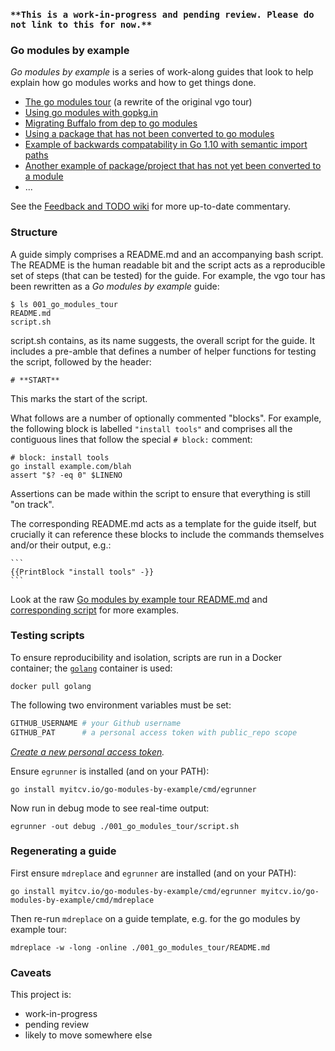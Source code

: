 ### `**This is a work-in-progress and pending review. Please do not link to this for now.**`

### Go modules by example

_Go modules by example_ is a series of work-along guides that look to help explain how go modules works and how to get things done.

* [The go modules tour](https://github.com/myitcv/go-modules-by-example/blob/master/001_go_modules_tour/README.md) (a rewrite of the original vgo tour)
* [Using go modules with gopkg.in](https://github.com/myitcv/go-modules-by-example/blob/master/002_using_gopkg_in/README.md)
* [Migrating Buffalo from dep to go modules](https://github.com/myitcv/go-modules-by-example/blob/master/003_migrate_buffalo/README.md)
* [Using a package that has not been converted to go modules](https://github.com/myitcv/go-modules-by-example/blob/master/004_echo_example/README.md)
* [Example of backwards compatability in Go 1.10 with semantic import paths](https://github.com/myitcv/go-modules-by-example/blob/master/005_old_go/README.md)
* [Another example of package/project that has not yet been converted to a module](https://github.com/myitcv/go-modules-by-example/blob/master/006_not_yet_go_module/README.md)
* ...

See the [Feedback and TODO wiki](https://github.com/myitcv/go-modules-by-example/wiki/Feedback-TODO) for more up-to-date
commentary.

### Structure

A guide simply comprises a README.md and an accompanying bash script. The README is the human readable bit and the
script acts as a reproducible set of steps (that can be tested) for the guide. For example, the vgo tour has been
rewritten as a _Go modules by example_ guide:

<!-- __TEMPLATE: ls 001_go_modules_tour
```
$ {{.Cmd}}
{{.Out -}}
```
-->
```
$ ls 001_go_modules_tour
README.md
script.sh
```
<!-- END -->

script.sh contains, as its name suggests, the overall script for the guide. It includes a pre-amble that defines a
number of helper functions for testing the script, followed by the header:

```
# **START**
```

This marks the start of the script.

What follows are a number of optionally commented "blocks". For example, the following block is labelled `"install tools"`
and comprises all the contiguous lines that follow the special `# block:` comment:

```
# block: install tools
go install example.com/blah
assert "$? -eq 0" $LINENO
```

Assertions can be made within the script to ensure that everything is still "on track".

The corresponding README.md acts as a template for the guide itself, but crucially it can reference these blocks to
include the commands themselves and/or their output, e.g.:

    ```
    {{PrintBlock "install tools" -}}
    ```

Look at the raw [Go modules by example tour README.md](https://raw.githubusercontent.com/myitcv/go-modules-by-example/master/001_go_modules_tour/README.md)
and [corresponding script](https://github.com/myitcv/go-modules-by-example/blob/master/001_go_modules_tour/script.sh) for more examples.

### Testing scripts

To ensure reproducibility and isolation, scripts are run in a Docker container; the
[`golang`](https://hub.docker.com/_/golang/) container is used:

<!-- __TEMPLATE: docker pull golang # LONG ONLINE
```
{{.Cmd}}
```
-->
```
docker pull golang
```
<!-- END -->

The following two environment variables must be set:

```bash
GITHUB_USERNAME # your Github username
GITHUB_PAT      # a personal access token with public_repo scope
```

_[Create a new personal access token](https://github.com/settings/tokens/new)._

Ensure `egrunner` is installed (and on your PATH):

<!-- __TEMPLATE: go install myitcv.io/go-modules-by-example/cmd/egrunner
```
{{.Cmd}}
```
-->
```
go install myitcv.io/go-modules-by-example/cmd/egrunner
```
<!-- END -->

Now run in debug mode to see real-time output:

<!-- __TEMPLATE: egrunner -out debug ./001_go_modules_tour/script.sh # LONG ONLINE
```
{{.Cmd}}
```
-->
```
egrunner -out debug ./001_go_modules_tour/script.sh
```
<!-- END -->

### Regenerating a guide

First ensure `mdreplace` and `egrunner` are installed (and on your PATH):

<!-- __TEMPLATE: go install myitcv.io/go-modules-by-example/cmd/egrunner myitcv.io/go-modules-by-example/cmd/mdreplace
```
{{.Cmd}}
```
-->
```
go install myitcv.io/go-modules-by-example/cmd/egrunner myitcv.io/go-modules-by-example/cmd/mdreplace
```
<!-- END -->

Then re-run `mdreplace` on a guide template, e.g. for the go modules by example tour:

<!-- __TEMPLATE: mdreplace -w -long -online ./001_go_modules_tour/README.md # LONG ONLINE
```
{{.Cmd}}
```
-->
```
mdreplace -w -long -online ./001_go_modules_tour/README.md
```
<!-- END -->

### Caveats

This project is:

* work-in-progress
* pending review
* likely to move somewhere else
